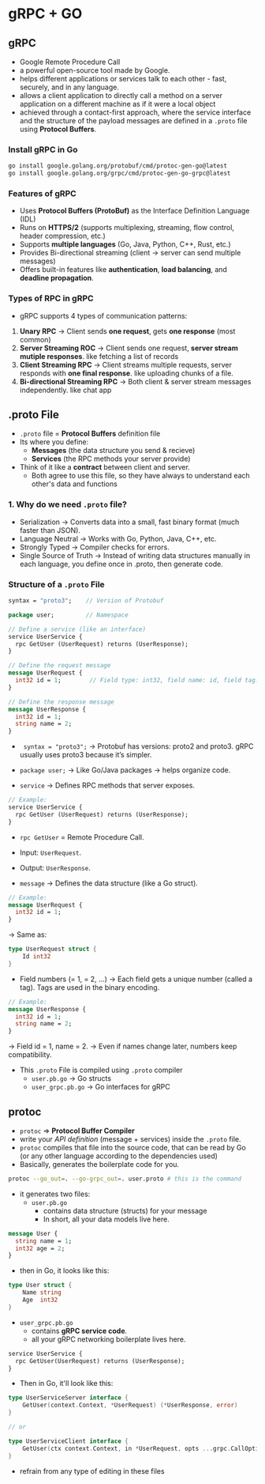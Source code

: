 # gRPC + GO

## gRPC
- Google Remote Procedure Call
- a powerful open-source tool made by Google.
- helps different applications or services talk to each other - fast, securely, and in any language.
- allows a client application to directly call a method on a server application on a different machine as if it were a local object
- achieved through a contact-first approach, where the service interface  and the structure of the payload messages are defined in a `.proto` file using **Protocol Buffers**.

### Install gRPC in Go
```bash
go install google.golang.org/protobuf/cmd/protoc-gen-go@latest
go install google.golang.org/grpc/cmd/protoc-gen-go-grpc@latest
```

### Features of gRPC
- Uses **Protocol Buffers (ProtoBuf)** as the Interface Definition Language (IDL)
- Runs on **HTTPS/2** (supports multiplexing, streaming, flow control, header compression, etc.)
- Supports **multiple languages** (Go, Java, Python, C++, Rust, etc.)
- Provides Bi-directional streaming (client -> server can send multiple messages)
- Offers built-in features like **authentication**, **load balancing**, and **deadline propagation**.

### Types of RPC in gRPC
- gRPC supports 4 types of communication patterns:
1. **Unary RPC**
    -> Client sends **one request**, gets **one response** (most common)
2. **Server Streaming ROC**
    -> Client sends one request, **server stream mutiple responses**. like fetching a list of records
3. **Client Streaming RPC**
    -> Client streams multiple requests, server responds with **one final response**. like uploading chunks of a file.
4. **Bi-directional Streaming RPC**
    -> Both client & server stream messages independently. like chat app

## .proto File
- `.proto` file = **Protocol Buffers** definition file
-  Its where you define:
    - **Messages** (the data structure you send & recieve)
    - **Services** (the RPC methods your server provide)
- Think of it like a **contract** between client and server.
    - Both agree to use this file, so they have always to understand each other's data and functions

### 1. Why do we need `.proto` file?
- Serialization → Converts data into a small, fast binary format (much faster than JSON).
- Language Neutral → Works with Go, Python, Java, C++, etc.
- Strongly Typed → Compiler checks for errors.
- Single Source of Truth → Instead of writing data structures manually in each language, you define once in .proto, then generate code.

### Structure of a `.proto` File
```proto
syntax = "proto3";    // Version of Protobuf

package user;         // Namespace

// Define a service (like an interface)
service UserService {
  rpc GetUser (UserRequest) returns (UserResponse);
}

// Define the request message
message UserRequest {
  int32 id = 1;        // Field type: int32, field name: id, field tag: 1
}

// Define the response message
message UserResponse {
  int32 id = 1;
  string name = 2;
}
```
- ` syntax = "proto3";` -> Protobuf has versions: proto2 and proto3. gRPC usually uses proto3 because it’s simpler.

- `package user;` -> Like Go/Java packages → helps organize code.

- `service` -> Defines RPC methods that server exposes.
```proto
// Example:
service UserService {
  rpc GetUser (UserRequest) returns (UserResponse);
}
```
- `rpc GetUser` = Remote Procedure Call.
- Input: `UserRequest`.
- Output: `UserResponse`.

- `message` -> Defines the data structure (like a Go struct).
```proto
// Example:
message UserRequest {
  int32 id = 1;
}
```

→ Same as:
```go
type UserRequest struct {
    Id int32
}
```
- Field numbers (= 1, = 2, …) -> Each field gets a unique number (called a tag). Tags are used in the binary encoding.
```proto
// Example:
message UserResponse {
  int32 id = 1;
  string name = 2;
}
```
→ Field id = 1, name = 2.
→ Even if names change later, numbers keep compatibility.

- This `.proto` File is compiled using `.proto` compiler
    - `user.pb.go` -> Go structs
    - `user_grpc.pb.go` -> Go interfaces for gRPC

## protoc

- `protoc` => **Protocol Buffer Compiler**
- write your *API definition* (message + services) inside the `.proto` file.
- `protoc` compiles that file into the source code, that can be read by Go (or any other language according to the dependencies used)
- Basically, generates the boilerplate code for you.

```bash
protoc --go_out=. --go-grpc_out=. user.proto # this is the command
```

- it generates two files:
  - `user.pb.go`
    - contains data structure (structs) for your message
    - In short, all your data models live here.
```proto
message User {
  string name = 1;
  int32 age = 2;
}
```
- then in Go, it looks like this:
```go
type User struct {
    Name string
    Age  int32
}
```

  - `user_grpc.pb.go`
    - contains **gRPC service code**.
    - all your gRPC networking boilerplate lives here.

```proto
service UserService {
  rpc GetUser(UserRequest) returns (UserResponse);
}
```

- Then in Go, it'll look like this:

```go
type UserServiceServer interface {
    GetUser(context.Context, *UserRequest) (*UserResponse, error)
}

// or

type UserServiceClient interface {
    GetUser(ctx context.Context, in *UserRequest, opts ...grpc.CallOption) (*UserResponse, error)
}

```

- refrain from any type of editing in these files 